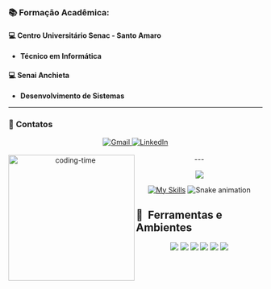 ### 📚 **Formação Acadêmica:**
#### 💻 **Centro Universitário Senac - Santo Amaro**
- **Técnico em Informática**

#### 💻 **Senai Anchieta**
- **Desenvolvimento de Sistemas**

---

### 📱 **Contatos**
<div align="center">
  <a href="mailto:profissionaljoseh@gmail.com">
    <img src="https://img.shields.io/badge/Gmail-D14836?style=flat-square&logo=gmail&logoColor=white" alt="Gmail">
  </a>
  <a href="https://www.linkedin.com/in/josé-henrique-25568835a" target="_blank">
    <img src="https://img.shields.io/badge/LinkedIn-0077B5?style=flat-square&logo=linkedin&logoColor=white" alt="LinkedIn">
  </a>
</div>

<div align="center"> 
 <div style="display: inline_block"><br>
    <img align="left" height="250" alt="coding-time" src="devGif.gif">
---

<p align="center">
<img src="https://github-readme-stats.vercel.app/api?username=Henriquerssx&show_icons=true&theme=github_dark&hide_border=true&title_color=00ff99&icon_color=00ff99&text_color=ffffff" />
</div>
</p>

   

[![My Skills](https://skillicons.dev/icons?i=java,mysql,git,kotlin,javascript)](https://skillicons.dev)
![Snake animation](https://github.com/Henriquerssx/LHenriquerssx/blob/output/github-contribution-grid-snake.svg)
 </div>
<div>


## 🧰 &nbsp;Ferramentas e Ambientes

<p align="center">
  <img src="https://img.shields.io/badge/IntelliJ%20IDEA-000000?style=for-the-badge&logo=intellijidea&logoColor=white"/>
  <img src="https://img.shields.io/badge/Android%20Studio-3DDC84?style=for-the-badge&logo=androidstudio&logoColor=white"/>
  <img src="https://img.shields.io/badge/VS%20Code-007ACC?style=for-the-badge&logo=visualstudiocode&logoColor=white"/>
  <img src="https://img.shields.io/badge/GitHub-181717?style=for-the-badge&logo=github&logoColor=white"/>
  <img src="https://img.shields.io/badge/Git-F05032?style=for-the-badge&logo=git&logoColor=white"/>
  <img src="https://img.shields.io/badge/Figma-F24E1E?style=for-the-badge&logo=figma&logoColor=white"/>
</p>




